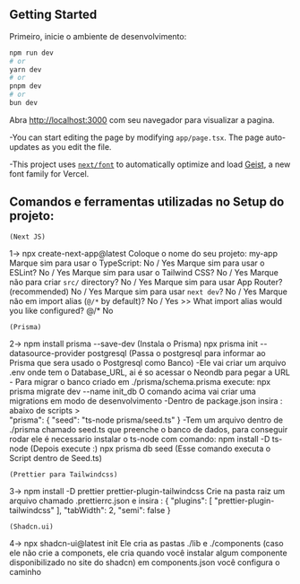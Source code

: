 
## Getting Started

Primeiro, inicie o ambiente de desenvolvimento:

```bash
npm run dev
# or
yarn dev
# or
pnpm dev
# or
bun dev
```

Abra [http://localhost:3000](http://localhost:3000) com seu navegador para visualizar a pagina.

-You can start editing the page by modifying `app/page.tsx`. The page auto-updates as you edit the file.

-This project uses [`next/font`](https://nextjs.org/docs/app/building-your-application/optimizing/fonts) to automatically optimize and load [Geist](https://vercel.com/font), a new font family for Vercel.

## Comandos e ferramentas utilizadas no Setup do projeto:
    (Next JS)
1-> npx create-next-app@latest
        Coloque o nome do seu projeto: my-app
        Marque sim para usar o TypeScript: No / Yes
        Marque sim para usar o ESLint? No / Yes
        Marque sim para usar o Tailwind CSS? No / Yes
        Marque não para criar `src/` directory? No / Yes
        Marque sim para usar App Router? (recommended) No / Yes
        Marque sim para usar `next dev`?  No / Yes
        Marque não em import alias (`@/*` by default)? No / Yes
        >> What import alias would you like configured? @/* No

    (Prisma)
2-> npm install prisma --save-dev  (Instala o Prisma)
    npx prisma init --datasource-provider postgresql  (Passa o postgresql para informar ao Prisma que sera usado o Postgresql como Banco)
        -Ele vai criar um arquivo .env onde tem o Database_URL, ai é so acessar o Neondb para pegar a URL
        - Para migrar o banco criado em ./prisma/schema.prisma execute:
    npx prisma migrate dev --name init_db
    O comando acima vai criar uma migrations em modo de desenvolvimento
    -Dentro de package.json insira : abaixo de scripts >  
                    "prisma": {
                    "seed": "ts-node prisma/seed.ts" }
    -Tem um arquivo dentro de ./prisma chamado seed.ts que preenche o banco de dados, para conseguir rodar ele é necessario instalar o ts-node com comando:
    npm install -D ts-node  (Depois execute :)
    npx prisma db seed      (Esse comando executa o Script dentro de Seed.ts)

    (Prettier para Tailwindcss)
3-> npm install -D prettier prettier-plugin-tailwindcss
      Crie na pasta raiz um arquivo chamado .prettierrc.json e insira :
                                        {
                                    "plugins": [
                                        "prettier-plugin-tailwindcss"
                                    ],
                                    "tabWidth": 2,
                                    "semi": false
                                    }
    
    (Shadcn.ui)
4-> npx shadcn-ui@latest init
Ele cria as pastas ./lib e ./components  (caso ele não crie a componets, ele cria quando você instalar algum componente disponibilizado no site do shadcn)
em components.json você configura o caminho

